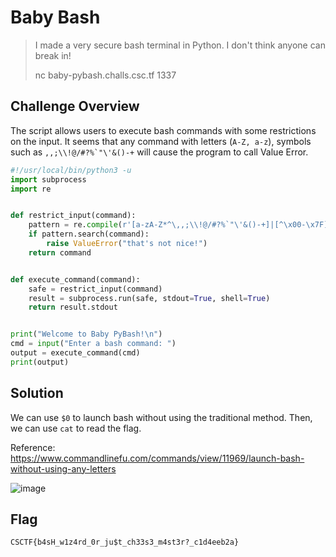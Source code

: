 # Baby Bash
> I made a very secure bash terminal in Python. I don't think anyone can break in!
> 
> nc baby-pybash.challs.csc.tf 1337
## Challenge Overview
The script allows users to execute bash commands with some restrictions on the input. It seems that any command with letters (`A-Z, a-z`), symbols such as ```,,;\\!@/#?%`"\'&()-+``` will cause the program to call Value Error.  

```py
#!/usr/local/bin/python3 -u
import subprocess
import re


def restrict_input(command):
    pattern = re.compile(r'[a-zA-Z*^\,,;\\!@/#?%`"\'&()-+]|[^\x00-\x7F]')
    if pattern.search(command):
        raise ValueError("that's not nice!")
    return command


def execute_command(command):
    safe = restrict_input(command)
    result = subprocess.run(safe, stdout=True, shell=True)
    return result.stdout


print("Welcome to Baby PyBash!\n")
cmd = input("Enter a bash command: ")
output = execute_command(cmd)
print(output)

```
## Solution
We can use `$0` to launch bash without using the traditional method. Then, we can use `cat` to read the flag.

Reference:
https://www.commandlinefu.com/commands/view/11969/launch-bash-without-using-any-letters

![image](https://github.com/user-attachments/assets/d72dc2fe-6ceb-47bf-b661-d3ef11aa4785)

## Flag
```
CSCTF{b4sH_w1z4rd_0r_ju$t_ch33s3_m4st3r?_c1d4eeb2a}
```
